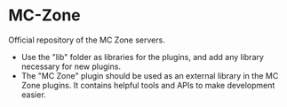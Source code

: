 MC-Zone
=======

Official repository of the MC Zone servers.

- Use the "lib" folder as libraries for the plugins, and add any library necessary for new plugins.
- The "MC Zone" plugin should be used as an external library in the MC Zone plugins. It contains helpful tools and APIs to make development easier.
